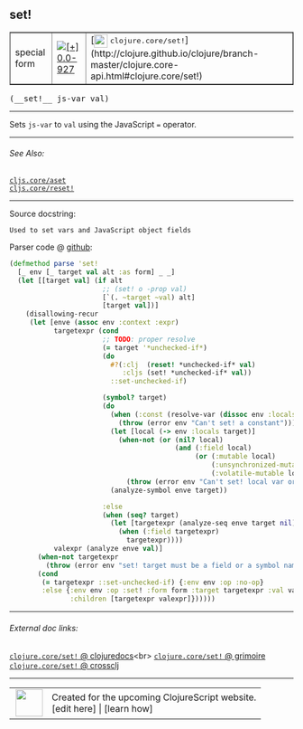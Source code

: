 ## set!



 <table border="1">
<tr>
<td>special form</td>
<td><a href="https://github.com/cljsinfo/cljs-api-docs/tree/0.0-927"><img valign="middle" alt="[+] 0.0-927" title="Added in 0.0-927" src="https://img.shields.io/badge/+-0.0--927-lightgrey.svg"></a> </td>
<td>
[<img height="24px" valign="middle" src="http://i.imgur.com/1GjPKvB.png"> <samp>clojure.core/set!</samp>](http://clojure.github.io/clojure/branch-master/clojure.core-api.html#clojure.core/set!)
</td>
</tr>
</table>


 <samp>
(__set!__ js-var val)<br>
</samp>

---

Sets `js-var` to `val` using the JavaScript `=` operator.

---


###### See Also:

[`cljs.core/aset`](cljs.core_aset.md)<br>
[`cljs.core/reset!`](cljs.core_resetBANG.md)<br>

---


Source docstring:

```
Used to set vars and JavaScript object fields
```


Parser code @ [github](https://github.com/clojure/clojurescript/blob/r1.7.107/src/main/clojure/cljs/analyzer.cljc#L1558-L1598):

```clj
(defmethod parse 'set!
  [_ env [_ target val alt :as form] _ _]
  (let [[target val] (if alt
                       ;; (set! o -prop val)
                       [`(. ~target ~val) alt]
                       [target val])]
    (disallowing-recur
     (let [enve (assoc env :context :expr)
           targetexpr (cond
                       ;; TODO: proper resolve
                       (= target '*unchecked-if*)
                       (do
                         #?(:clj  (reset! *unchecked-if* val)
                            :cljs (set! *unchecked-if* val))
                         ::set-unchecked-if)

                       (symbol? target)
                       (do
                         (when (:const (resolve-var (dissoc env :locals) target))
                           (throw (error env "Can't set! a constant")))
                         (let [local (-> env :locals target)]
                           (when-not (or (nil? local)
                                         (and (:field local)
                                              (or (:mutable local)
                                                  (:unsynchronized-mutable local)
                                                  (:volatile-mutable local))))
                             (throw (error env "Can't set! local var or non-mutable field"))))
                         (analyze-symbol enve target))

                       :else
                       (when (seq? target)
                         (let [targetexpr (analyze-seq enve target nil)]
                           (when (:field targetexpr)
                             targetexpr))))
           valexpr (analyze enve val)]
       (when-not targetexpr 
         (throw (error env "set! target must be a field or a symbol naming a var")))
       (cond
        (= targetexpr ::set-unchecked-if) {:env env :op :no-op}
        :else {:env env :op :set! :form form :target targetexpr :val valexpr
               :children [targetexpr valexpr]})))))
```

<!--
Repo - tag - source tree - lines:

 <pre>
clojurescript @ r1.7.107
└── src
    └── main
        └── clojure
            └── cljs
                └── <ins>[analyzer.cljc:1558-1598](https://github.com/clojure/clojurescript/blob/r1.7.107/src/main/clojure/cljs/analyzer.cljc#L1558-L1598)</ins>
</pre>

-->

---



###### External doc links:

[`clojure.core/set!` @ clojuredocs](http://clojuredocs.org/clojure.core/set!)<br>
[`clojure.core/set!` @ grimoire](http://conj.io/store/v1/org.clojure/clojure/1.7.0-beta3/clj/clojure.core/set%21/)<br>
[`clojure.core/set!` @ crossclj](http://crossclj.info/fun/clojure.core/set%21.html)<br>

---

 <table>
<tr><td>
<img valign="middle" align="right" width="48px" src="http://i.imgur.com/Hi20huC.png">
</td><td>
Created for the upcoming ClojureScript website.<br>
[edit here] | [learn how]
</td></tr></table>

[edit here]:https://github.com/cljsinfo/cljs-api-docs/blob/master/cljsdoc/special_setBANG.cljsdoc
[learn how]:https://github.com/cljsinfo/cljs-api-docs/wiki/cljsdoc-files

<!--

This information was too distracting to show to readers, but I'll leave it
commented here since it is helpful to:

- pretty-print the data used to generate this document
- and show how to retrieve that data



The API data for this symbol:

```clj
{:description "Sets `js-var` to `val` using the JavaScript `=` operator.",
 :ns "special",
 :name "set!",
 :signature ["[js-var val]"],
 :history [["+" "0.0-927"]],
 :type "special form",
 :related ["cljs.core/aset" "cljs.core/reset!"],
 :full-name-encode "special_setBANG",
 :source {:code "(defmethod parse 'set!\n  [_ env [_ target val alt :as form] _ _]\n  (let [[target val] (if alt\n                       ;; (set! o -prop val)\n                       [`(. ~target ~val) alt]\n                       [target val])]\n    (disallowing-recur\n     (let [enve (assoc env :context :expr)\n           targetexpr (cond\n                       ;; TODO: proper resolve\n                       (= target '*unchecked-if*)\n                       (do\n                         #?(:clj  (reset! *unchecked-if* val)\n                            :cljs (set! *unchecked-if* val))\n                         ::set-unchecked-if)\n\n                       (symbol? target)\n                       (do\n                         (when (:const (resolve-var (dissoc env :locals) target))\n                           (throw (error env \"Can't set! a constant\")))\n                         (let [local (-> env :locals target)]\n                           (when-not (or (nil? local)\n                                         (and (:field local)\n                                              (or (:mutable local)\n                                                  (:unsynchronized-mutable local)\n                                                  (:volatile-mutable local))))\n                             (throw (error env \"Can't set! local var or non-mutable field\"))))\n                         (analyze-symbol enve target))\n\n                       :else\n                       (when (seq? target)\n                         (let [targetexpr (analyze-seq enve target nil)]\n                           (when (:field targetexpr)\n                             targetexpr))))\n           valexpr (analyze enve val)]\n       (when-not targetexpr \n         (throw (error env \"set! target must be a field or a symbol naming a var\")))\n       (cond\n        (= targetexpr ::set-unchecked-if) {:env env :op :no-op}\n        :else {:env env :op :set! :form form :target targetexpr :val valexpr\n               :children [targetexpr valexpr]})))))",
          :title "Parser code",
          :repo "clojurescript",
          :tag "r1.7.107",
          :filename "src/main/clojure/cljs/analyzer.cljc",
          :lines [1558 1598]},
 :full-name "special/set!",
 :clj-symbol "clojure.core/set!",
 :docstring "Used to set vars and JavaScript object fields"}

```

Retrieve the API data for this symbol:

```clj
;; from Clojure REPL
(require '[clojure.edn :as edn])
(-> (slurp "https://raw.githubusercontent.com/cljsinfo/cljs-api-docs/catalog/cljs-api.edn")
    (edn/read-string)
    (get-in [:symbols "special/set!"]))
```

-->
